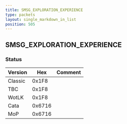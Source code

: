 ```yaml
---
title: SMSG_EXPLORATION_EXPERIENCE
type: packets
layout: single_markdown_in_list
position: 505
---
```


## SMSG_EXPLORATION_EXPERIENCE

### Status

Version    | Hex        | Comment
---------- | ---------- | ---------- 
Classic    | 0x1F8      | 
TBC        | 0x1F8      | 
WotLK      | 0x1F8      | 
Cata       | 0x6716     | 
MoP        | 0x6716     | 